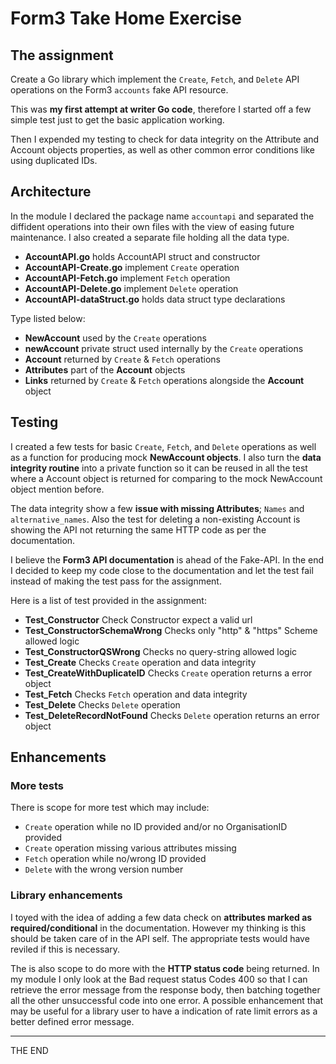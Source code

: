 # Form3 Take Home Exercise

## The assignment  

Create a Go library which implement the `Create`, `Fetch`, and `Delete` API operations on the Form3 `accounts` fake API resource.  

This was **my first attempt at writer Go code**, therefore I started off a few simple test just to get the basic application working.  

Then I expended my testing to check for data integrity on the Attribute and Account objects properties, as well as other common error conditions like using duplicated IDs.

## Architecture  

In the module I declared the package name `accountapi` and separated the diffident operations into their own files with the view of easing future maintenance. I also created a separate file holding all the data type.  

* **AccountAPI.go** holds AccountAPI struct and constructor
* **AccountAPI-Create.go** implement `Create` operation
* **AccountAPI-Fetch.go** implement `Fetch` operation
* **AccountAPI-Delete.go** implement `Delete` operation
* **AccountAPI-dataStruct.go** holds data struct type declarations

Type listed below:

* **NewAccount** used by the `Create` operations
* **newAccount** private struct used internally by the `Create` operations
* **Account** returned by `Create` & `Fetch` operations
* **Attributes** part of the **Account** objects
* **Links** returned by `Create` & `Fetch` operations alongside the **Account** object

## Testing  

I created a few tests for basic `Create`, `Fetch`, and `Delete` operations as well as a function for producing mock **NewAccount objects**. I also turn the **data integrity routine** into a private function so it can be reused in all the test where a Account object is returned for comparing to the mock NewAccount object mention before.

The data integrity show a few **issue with missing Attributes**; `Names` and `alternative_names`. Also the test for deleting a non-existing Account is showing the API not returning the same HTTP code as per the documentation.

I believe the **Form3 API documentation** is ahead of the Fake-API. In the end I decided to keep my code close to the documentation and let the test fail instead of making the test pass for the assignment.

Here is a list of test provided in the assignment:

* **Test_Constructor** Check Constructor expect a valid url
* **Test_ConstructorSchemaWrong** Checks only "http" & "https" Scheme allowed logic
* **Test_ConstructorQSWrong** Checks no query-string allowed logic
* **Test_Create** Checks `Create` operation and data integrity
* **Test_CreateWithDuplicateID** Checks `Create` operation returns a error object
* **Test_Fetch** Checks `Fetch` operation and data integrity
* **Test_Delete** Checks `Delete` operation
* **Test_DeleteRecordNotFound** Checks `Delete` operation returns an error object

## Enhancements

### **More tests**

There is scope for more test which may include:

* `Create` operation while no ID provided and/or no OrganisationID provided
* `Create` operation missing various attributes missing
* `Fetch` operation while no/wrong ID provided
* `Delete` with the wrong version number

### **Library enhancements**

I toyed with the idea of adding a few data check on **attributes marked as required/conditional** in the documentation. However my thinking is this should be taken care of in the API self. The appropriate tests would have reviled if this is necessary.

The is also scope to do more with the **HTTP status code** being returned. In my module I only look at the Bad request status Codes 400 so that I can retrieve the error message from the response body, then batching together all the other unsuccessful code into one error. A possible enhancement that may be useful for a library user to have a indication of rate limit errors as a better defined error message.

---

THE END
